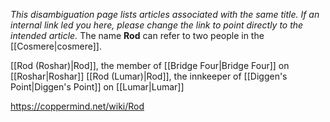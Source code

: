 *This disambiguation page lists articles associated with the same title.  If an internal link led you here, please change the link to point directly to the intended article.*
The name **Rod** can refer to two people in the [[Cosmere\|cosmere]].

[[Rod (Roshar)\|Rod]], the member of [[Bridge Four\|Bridge Four]] on [[Roshar\|Roshar]]
[[Rod (Lumar)\|Rod]], the innkeeper of [[Diggen's Point\|Diggen's Point]] on [[Lumar\|Lumar]]


https://coppermind.net/wiki/Rod